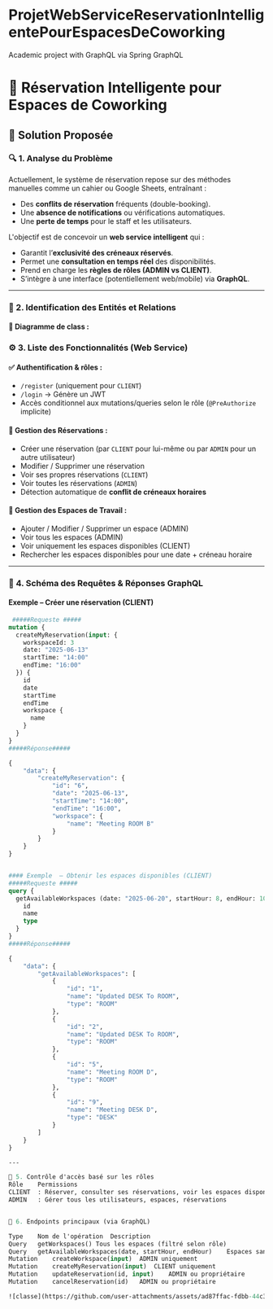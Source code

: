 # ProjetWebServiceReservationIntelligentePourEspacesDeCoworking
Academic project with GraphQL via Spring GraphQL
# 🧠 Réservation Intelligente pour Espaces de Coworking

## 🚀 Solution Proposée

### 🔍 1. Analyse du Problème

Actuellement, le système de réservation repose sur des méthodes manuelles comme un cahier ou Google Sheets, entraînant :
- Des **conflits de réservation** fréquents (double-booking).
- Une **absence de notifications** ou vérifications automatiques.
- Une **perte de temps** pour le staff et les utilisateurs.

L'objectif est de concevoir un **web service intelligent** qui :
- Garantit l’**exclusivité des créneaux réservés**.
- Permet une **consultation en temps réel** des disponibilités.
- Prend en charge les **règles de rôles (ADMIN vs CLIENT)**.
- S’intègre à une interface (potentiellement web/mobile) via **GraphQL**.

---

### 🧩 2. Identification des Entités et Relations

#### 📌 Diagramme de class :



### ⚙️ 3. Liste des Fonctionnalités (Web Service)

#### ✅ Authentification & rôles :
- `/register` (uniquement pour `CLIENT`)
- `/login` → Génère un JWT
- Accès conditionnel aux mutations/queries selon le rôle (`@PreAuthorize` implicite)

#### 📆 Gestion des Réservations :
- Créer une réservation (par `CLIENT` pour lui-même ou par `ADMIN` pour un autre utilisateur)
- Modifier / Supprimer une réservation
- Voir ses propres réservations (`CLIENT`)
- Voir toutes les réservations (`ADMIN`)
- Détection automatique de **conflit de créneaux horaires**

#### 🏢 Gestion des Espaces de Travail :
- Ajouter / Modifier / Supprimer un espace (ADMIN)
- Voir tous les espaces (ADMIN)
- Voir uniquement les espaces disponibles (CLIENT)
- Rechercher les espaces disponibles pour une date + créneau horaire

---

### 🧾 4. Schéma des Requêtes & Réponses GraphQL

#### Exemple – Créer une réservation (CLIENT)

```graphql
 #####Requeste #####
mutation {
  createMyReservation(input: {
    workspaceId: 3
    date: "2025-06-13"
    startTime: "14:00"
    endTime: "16:00"
  }) {
    id
    date
    startTime
    endTime
    workspace {
      name
    }
  }
}
#####Réponse#####

{
    "data": {
        "createMyReservation": {
            "id": "6",
            "date": "2025-06-13",
            "startTime": "14:00",
            "endTime": "16:00",
            "workspace": {
                "name": "Meeting ROOM B"
            }
        }
    }
}


#### Exemple  – Obtenir les espaces disponibles (CLIENT)
#####Requeste #####
query {
  getAvailableWorkspaces (date: "2025-06-20", startHour: 8, endHour: 10) {
    id
    name
    type
  }
}
#####Réponse#####

{
    "data": {
        "getAvailableWorkspaces": [
            {
                "id": "1",
                "name": "Updated DESK To ROOM",
                "type": "ROOM"
            },
            {
                "id": "2",
                "name": "Updated DESK To ROOM",
                "type": "ROOM"
            },
            {
                "id": "5",
                "name": "Meeting ROOM D",
                "type": "ROOM"
            },
            {
                "id": "9",
                "name": "Meeting DESK D",
                "type": "DESK"
            }
        ]
    }
}

---

🔐 5. Contrôle d'accès basé sur les rôles
Rôle	Permissions
CLIENT	: Réserver, consulter ses réservations, voir les espaces disponibles
ADMIN	: Gérer tous les utilisateurs, espaces, réservations


📎 6. Endpoints principaux (via GraphQL)

Type	Nom de l'opération	Description
Query	getWorkspaces()	Tous les espaces (filtré selon rôle)
Query	getAvailableWorkspaces(date, startHour, endHour)	Espaces sans conflit pour un créneau donné
Mutation	createWorkspace(input)	ADMIN uniquement
Mutation	createMyReservation(input)	CLIENT uniquement
Mutation	updateReservation(id, input)	ADMIN ou propriétaire
Mutation	cancelReservation(id)	ADMIN ou propriétaire

![classe](https://github.com/user-attachments/assets/ad87ffac-fdbb-44c3-a254-27aee74b7998)




